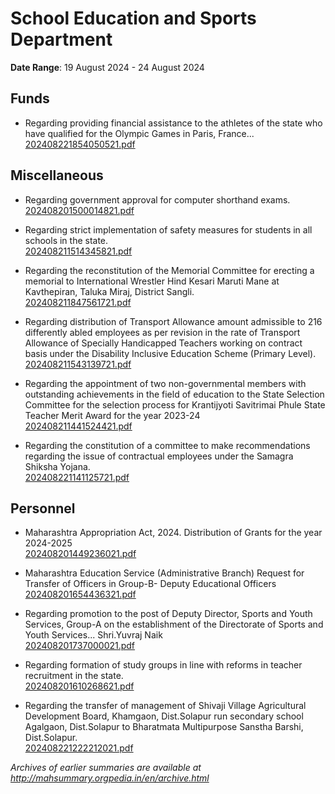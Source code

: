 # School Education and Sports Department

**Date Range**: 19 August 2024 - 24 August 2024


## Funds
- Regarding providing financial assistance to the athletes of the state who have qualified for the Olympic Games in Paris, France...\
  [202408221854050521.pdf](https://gr.maharashtra.gov.in/Site/Upload/Government%20Resolutions/English/202408221854050521.pdf)

## Miscellaneous
- Regarding government approval for computer shorthand exams.\
  [202408201500014821.pdf](https://gr.maharashtra.gov.in/Site/Upload/Government%20Resolutions/English/202408201500014821.pdf)

- Regarding strict implementation of safety measures for students in all schools in the state.\
  [202408211514345821.pdf](https://gr.maharashtra.gov.in/Site/Upload/Government%20Resolutions/English/202408211514345821.pdf)

- Regarding the reconstitution of the Memorial Committee for erecting a memorial to International Wrestler Hind Kesari Maruti Mane at Kavthepiran, Taluka Miraj, District Sangli.\
  [202408211847561721.pdf](https://gr.maharashtra.gov.in/Site/Upload/Government%20Resolutions/English/202408211847561721.pdf)

- Regarding distribution of Transport Allowance amount admissible to 216 differently abled employees as per revision in the rate of Transport Allowance of Specially Handicapped Teachers working on contract basis under the Disability Inclusive Education Scheme (Primary Level).\
  [202408211543139721.pdf](https://gr.maharashtra.gov.in/Site/Upload/Government%20Resolutions/English/202408211543139721...pdf)

- Regarding the appointment of two non-governmental members with outstanding achievements in the field of education to the State Selection Committee for the selection process for Krantijyoti Savitrimai Phule State Teacher Merit Award for the year 2023-24\
  [202408211441524421.pdf](https://gr.maharashtra.gov.in/Site/Upload/Government%20Resolutions/English/202408211441524421.pdf)

- Regarding the constitution of a committee to make recommendations regarding the issue of contractual employees under the Samagra Shiksha Yojana.\
  [202408221141125721.pdf](https://gr.maharashtra.gov.in/Site/Upload/Government%20Resolutions/English/202408221141125721.pdf)

## Personnel
- Maharashtra Appropriation Act, 2024. Distribution of Grants for the year 2024-2025\
  [202408201449236021.pdf](https://gr.maharashtra.gov.in/Site/Upload/Government%20Resolutions/English/202408201449236021.pdf)

- Maharashtra Education Service (Administrative Branch) Request for Transfer of Officers in Group-B- Deputy Educational Officers\
  [202408201654436321.pdf](https://gr.maharashtra.gov.in/Site/Upload/Government%20Resolutions/English/202408201654436321.pdf)

- Regarding promotion to the post of Deputy Director, Sports and Youth Services, Group-A on the establishment of the Directorate of Sports and Youth Services... Shri.Yuvraj Naik\
  [202408201737000021.pdf](https://gr.maharashtra.gov.in/Site/Upload/Government%20Resolutions/English/202408201737000021.pdf)

- Regarding formation of study groups in line with reforms in teacher recruitment in the state.\
  [202408201610268621.pdf](https://gr.maharashtra.gov.in/Site/Upload/Government%20Resolutions/English/202408201610268621.pdf)

- Regarding the transfer of management of Shivaji Village Agricultural Development Board, Khamgaon, Dist.Solapur run secondary school Agalgaon, Dist.Solapur to Bharatmata Multipurpose Sanstha Barshi, Dist.Solapur.\
  [202408221222212021.pdf](https://gr.maharashtra.gov.in/Site/Upload/Government%20Resolutions/English/202408221222212021.pdf)


*Archives of earlier summaries are available at http://mahsummary.orgpedia.in/en/archive.html*
